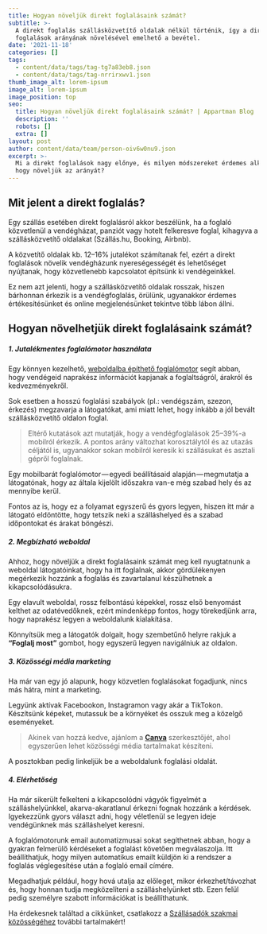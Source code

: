 ```yaml
---
title: Hogyan növeljük direkt foglalásaink számát?
subtitle: >-
  A direkt foglalás szállásközvetítő oldalak nélkül történik, így a direkt
  foglalások arányának növelésével emelhető a bevétel.
date: '2021-11-18'
categories: []
tags:
  - content/data/tags/tag-tg7a83eb8.json
  - content/data/tags/tag-nrrirxwv1.json
thumb_image_alt: lorem-ipsum
image_alt: lorem-ipsum
image_position: top
seo:
  title: Hogyan növeljük direkt foglalásaink számát? | Appartman Blog
  description: ''
  robots: []
  extra: []
layout: post
author: content/data/team/person-oiv6w0nu9.json
excerpt: >-
  Mi a direkt foglalások nagy előnye, és milyen módszereket érdemes alkalmazni,
  hogy növeljük az arányát?
---
```

## Mit jelent a direkt foglalás?

Egy szállás esetében direkt foglalásról akkor beszélünk, ha a foglaló közvetlenül a vendégházat, panziót vagy hotelt felkeresve foglal, kihagyva a szállásközvetítő oldalakat (Szállás.hu, Booking, Airbnb).

A közvetítő oldalak kb. 12–16% jutalékot számítanak fel, ezért a direkt foglalások növelik vendégházunk nyereségességét és lehetőséget nyújtanak, hogy közvetlenebb kapcsolatot építsünk ki vendégeinkkel.

Ez nem azt jelenti, hogy a szállásközvetítő oldalak rosszak, hiszen bárhonnan érkezik is a vendégfoglalás, örülünk, ugyanakkor érdemes értékesítésünket és online megjelenésünket tekintve több lábon állni.

## Hogyan növelhetjük direkt foglalásaink számát?

##### **1. Jutalékmentes foglalómotor használata**

Egy könnyen kezelhető, [weboldalba építhető foglalómotor](https://appartman.hu/blog/maganszallashely-jutalekmentes-foglalomotor-naptarszinkronnal/) segít abban, hogy vendégeid naprakész információt kapjanak a foglaltságról, árakról és kedvezményekről.

Sok esetben a hosszú foglalási szabályok (pl.: vendégszám, szezon, érkezés) megzavarja a látogatókat, ami miatt lehet, hogy inkább a jól bevált szállásközvetítő oldalon foglal.

> Eltérő kutatások azt mutatják, hogy a vendégfoglalások 25–39%-a mobilról érkezik. A pontos arány változhat korosztálytól és az utazás céljától is, ugyanakkor sokan mobilról keresik ki szállásukat és asztali gépről foglalnak.

Egy mobilbarát foglalómotor — egyedi beállításaid alapján — megmutatja a látogatónak, hogy az általa kijelölt időszakra van-e még szabad hely és az mennyibe kerül.

Fontos az is, hogy ez a folyamat egyszerű és gyors legyen, hiszen itt már a látogató eldöntötte, hogy tetszik neki a szálláshelyed és a szabad időpontokat és árakat böngészi.

##### **2. Megbízható weboldal**

Ahhoz, hogy növeljük a direkt foglalásaink számát meg kell nyugtatnunk a weboldal látogatóinkat, hogy ha itt foglalnak, akkor gördülékenyen megérkezik hozzánk a foglalás és zavartalanul készülhetnek a kikapcsolódásukra.

Egy elavult weboldal, rossz felbontású képekkel, rossz első benyomást kelthet az odatévedőknek, ezért mindenképp fontos, hogy törekedjünk arra, hogy naprakész legyen a weboldalunk kialakítása.

Könnyítsük meg a látogatók dolgait, hogy szembetűnő helyre rakjuk a **“Foglalj most”** gombot, hogy egyszerű legyen navigálniuk az oldalon.

##### **3. Közösségi média marketing**

Ha már van egy jó alapunk, hogy közvetlen foglalásokat fogadjunk, nincs más hátra, mint a marketing.

Legyünk aktívak Facebookon, Instagramon vagy akár a TikTokon. Készítsünk képeket, mutassuk be a környéket és osszuk meg a közelgő eseményeket.

> Akinek van hozzá kedve, ajánlom a [**Canva**](https://www.canva.com/) szerkesztőjét, ahol egyszerűen lehet közösségi média tartalmakat készíteni.

A posztokban pedig linkeljük be a weboldalunk foglalási oldalát.

##### **4. Elérhetőség**

Ha már sikerült felkelteni a kikapcsolódni vágyók figyelmét a szálláshelyünkkel, akarva-akaratlanul érkezni fognak hozzánk a kérdések. Igyekezzünk gyors választ adni, hogy véletlenül se legyen ideje vendégünknek más szálláshelyet keresni.

A foglalómotorunk email automatizmusai sokat segíthetnek abban, hogy a gyakran felmerülő kérdéseket a foglalást követően megválaszolja. Itt beállíthatjuk, hogy milyen automatikus emailt küldjön ki a rendszer a foglalás véglegesítése után a foglaló email címére. 

Megadhatjuk például, hogy hová utalja az előleget, mikor érkezhet/távozhat és, hogy honnan tudja megközelíteni a szálláshelyünket stb. Ezen felül pedig személyre szabott információkat is beállíthatunk.

Ha érdekesnek találtad a cikkünket, csatlakozz a [Szállásadók szakmai közösségéhez](https://www.facebook.com/szallasadokkozossege) további tartalmakért!
